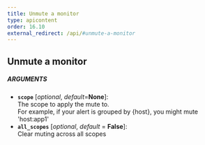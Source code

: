 ```yaml
---
title: Unmute a monitor
type: apicontent
order: 16.10
external_redirect: /api/#unmute-a-monitor
---
```


## Unmute a monitor

##### ARGUMENTS
* **`scope`** [*optional*, *default*=**None**]:  
    The scope to apply the mute to.  
    For example, if your alert is grouped by {host}, you might mute 'host:app1'
* **`all_scopes`** [*optional*, *default* = **False**]:  
    Clear muting across all scopes

